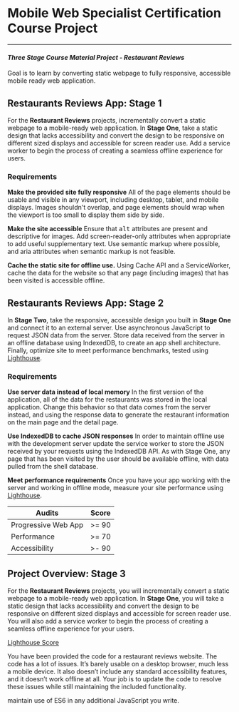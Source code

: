# Mobile Web Specialist Certification Course Project
---
#### _Three Stage Course Material Project - Restaurant Reviews_

Goal is to learn by converting static webpage to fully responsive, accessible mobile ready web application.

## Restaurants Reviews App: Stage 1

For the **Restaurant Reviews** projects, incrementally convert a static webpage to a mobile-ready web application. In **Stage One**, take a static design that lacks accessibility and convert the design to be responsive on different sized displays and accessible for screen reader use. Add a service worker to begin the process of creating a seamless offline experience for users.

### Requirements

**Make the provided site fully responsive** All of the page elements should be usable and visible in any viewport, including desktop, tablet, and mobile displays. Images shouldn't overlap, and page elements should wrap when the viewport is too small to display them side by side.

**Make the site accessible** 
Ensure that <kbd>alt</kbd> attributes are present and descriptive for images. Add screen-reader-only attributes when appropriate to add useful supplementary text. Use semantic markup where possible, and aria attributes when semantic markup is not feasible.

**Cache the static site for offline use.** Using Cache API and a ServiceWorker, cache the data for the website so that any page (including images) that has been visited is accessible offline.


## Restaurants Reviews App: Stage 2

In **Stage Two**, take the responsive, accessible design you built in **Stage One** and connect it to an external server. Use asynchronous JavaScript to request JSON data from the server. Store data received from the server in an offline database using IndexedDB, to create an app shell architecture. Finally, optimize site to meet performance benchmarks, tested using [Lighthouse](https://developers.google.com/web/tools/lighthouse/).

### Requirements

**Use server data instead of local memory** In the first version of the application, all of the data for the restaurants was stored in the local application. Change this behavior so that data comes from the server instead, and using the response data to generate the restaurant information on the main page and the detail page.

**Use IndexedDB to cache JSON responses** In order to maintain offline use with the development server update the service worker to store the JSON received by your requests using the IndexedDB API. As with Stage One, any page that has been visited by the user should be available offline, with data pulled from the shell database.

**Meet performance requirements** Once you have your app working with the server and working in offline mode, measure your site performance using [Lighthouse](https://developers.google.com/web/tools/lighthouse/).

Audits | Score
------------- | -------------
Progressive Web App | >= 90
Performance  | >= 70
Accessibility | >- 90

## Project Overview: Stage 3

For the **Restaurant Reviews** projects, you will incrementally convert a static webpage to a mobile-ready web application. In **Stage One**, you will take a static design that lacks accessibility and convert the design to be responsive on different sized displays and accessible for screen reader use. You will also add a service worker to begin the process of creating a seamless offline experience for your users.


[Lighthouse Score](https://googlechrome.github.io/lighthouse/viewer/?gist=67bb7c822fa2fd26ba5c1d78d05a34cf)


You have been provided the code for a restaurant reviews website. The code has a lot of issues. It’s barely usable on a desktop browser, much less a mobile device. It also doesn’t include any standard accessibility features, and it doesn’t work offline at all. Your job is to update the code to resolve these issues while still maintaining the included functionality. 

maintain use of ES6 in any additional JavaScript you write. 


